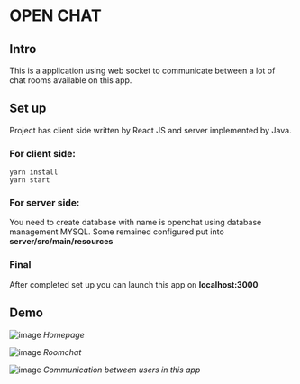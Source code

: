 # OPEN CHAT
## Intro
This is a application using web socket to communicate between a lot of chat rooms available on this app.
## Set up
Project has client side written by React JS and server implemented by Java.
### For client side:
```
yarn install 
yarn start
```
### For server side:
You need to create database with name is openchat using database management MYSQL.
Some remained configured put into **server/src/main/resources**
### Final
After completed set up you can launch this app on **localhost:3000**
## Demo
![image](https://user-images.githubusercontent.com/76799846/215262705-c8a0e9ba-5d6a-4ac5-b829-5121303063df.png)
*Homepage*


![image](https://user-images.githubusercontent.com/76799846/215262759-9ee7265a-c904-495d-a863-67801a2b9474.png)
*Roomchat*

![image](https://user-images.githubusercontent.com/76799846/215262968-2b8d4c75-753e-4c7c-a86d-1a4ffe13216c.png)
*Communication between users in this app*


